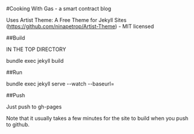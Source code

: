 #Cooking With Gas - a smart contract blog

Uses Artist Theme: A Free Theme for Jekyll Sites (https://github.com/ninapetrop/Artist-Theme) - MIT licensed

##Build

IN THE TOP DIRECTORY

bundle exec jekyll build

##Run

bundle exec jekyll serve --watch --baseurl=

##Push

Just push to gh-pages

Note that it usually takes a few minutes for the site to build when you push to github.
